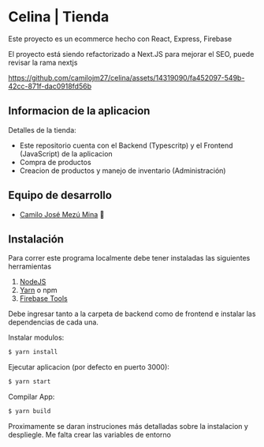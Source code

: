 # Celina | Tienda

Este proyecto es un ecommerce hecho con React, Express, Firebase

El proyecto está siendo refactorizado a Next.JS para mejorar el SEO, puede revisar la rama nextjs


https://github.com/camilojm27/celina/assets/14319090/fa452097-549b-42cc-871f-dac0918fd56b


## Informacion de la aplicacion

Detalles de la tienda:

- Este repositorio cuenta con el Backend (Typescritp) y el Frontend (JavaScript) de la aplicacion
- Compra de productos
- Creacion de productos y manejo de inventario (Administración)

## Equipo de desarrollo

- [Camilo José Mezú Mina](https://camilojm27.github.io/) 🤠

## Instalación

Para correr este programa localmente debe tener instaladas las siguientes herramientas

1. [NodeJS](https://nodejs.org/)
2. [Yarn](https://yarnpkg.com/) o npm
3. [Firebase Tools](https://www.npmjs.com/package/firebase-tools)

Debe ingresar tanto a la carpeta de backend como de frontend e instalar las dependencias de cada una.


Instalar modulos:

```bash
$ yarn install
```

Ejecutar aplicacion (por defecto en puerto 3000):

```bash
$ yarn start
```

Compilar App:

```bash
$ yarn build
```

Proximamente se daran instruciones más detalladas sobre la instalacion y despliegle.
Me falta crear las variables de entorno
